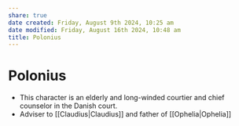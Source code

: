 ```yaml
---
share: true
date created: Friday, August 9th 2024, 10:25 am
date modified: Friday, August 16th 2024, 10:48 am
title: Polonius
---
```


# Polonius

- This character is an elderly and long-winded courtier and chief counselor in the Danish court.
- Adviser to [[Claudius|Claudius]] and father of [[Ophelia|Ophelia]]